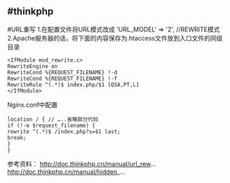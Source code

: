 #thinkphp
---

#URL重写
1.在配置文件将URL模式改成
'URL_MODEL' => '2', //REWRITE模式
2.Apache服务器的话，将下面的内容保存为.htaccess文件放到入口文件的同级目录
```
<IfModule mod_rewrite.c>
RewriteEngine on
RewriteCond %{REQUEST_FILENAME} !-d
RewriteCond %{REQUEST_FILENAME} !-f
RewriteRule ^(.*)$ index.php/$1 [QSA,PT,L]
</IfModule>
```

Nginx.conf中配置
```
location / { // …..省略部分代码
if (!-e $request_filename) {
rewrite ^(.*)$ /index.php?s=$1 last;
break;
}
}
```
参考资料：
http://doc.thinkphp.cn/manual/url_rew...
http://doc.thinkphp.cn/manual/hidden_...


